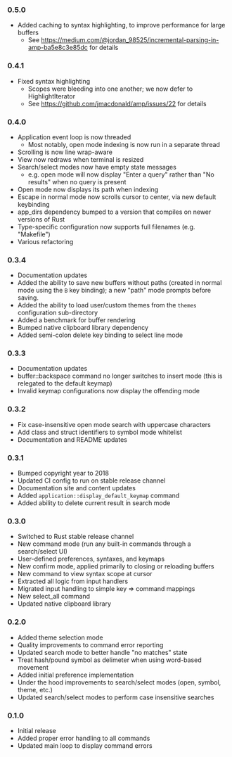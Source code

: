 ### 0.5.0

* Added caching to syntax highlighting, to improve performance for large buffers
  * See https://medium.com/@jordan_98525/incremental-parsing-in-amp-ba5e8c3e85dc for details

### 0.4.1

* Fixed syntax highlighting
  * Scopes were bleeding into one another; we now defer to HighlightIterator
  * See https://github.com/jmacdonald/amp/issues/22 for details

### 0.4.0

* Application event loop is now threaded
  * Most notably, open mode indexing is now run in a separate thread
* Scrolling is now line wrap-aware
* View now redraws when terminal is resized
* Search/select modes now have empty state messages
  * e.g. open mode will now display "Enter a query" rather than "No results" when no query is present
* Open mode now displays its path when indexing
* Escape in normal mode now scrolls cursor to center, via new default keybinding
* app_dirs dependency bumped to a version that compiles on newer versions of Rust
* Type-specific configuration now supports full filenames (e.g. "Makefile")
* Various refactoring

### 0.3.4

* Documentation updates
* Added the ability to save new buffers without paths (created in normal mode
  using the `B` key binding); a new "path" mode prompts before saving.
* Added the ability to load user/custom themes from the `themes` configuration
  sub-directory
* Added a benchmark for buffer rendering
* Bumped native clipboard library dependency
* Added semi-colon delete key binding to select line mode

### 0.3.3

* Documentation updates
* buffer::backspace command no longer switches to insert mode
  (this is relegated to the default keymap)
* Invalid keymap configurations now display the offending mode

### 0.3.2

* Fix case-insensitive open mode search with uppercase characters
* Add class and struct identifiers to symbol mode whitelist
* Documentation and README updates

### 0.3.1

* Bumped copyright year to 2018
* Updated CI config to run on stable release channel
* Documentation site and content updates
* Added `application::display_default_keymap` command
* Added ability to delete current result in search mode

### 0.3.0

* Switched to Rust stable release channel
* New command mode (run any built-in commands through a search/select UI)
* User-defined preferences, syntaxes, and keymaps
* New confirm mode, applied primarily to closing or reloading buffers
* New command to view syntax scope at cursor
* Extracted all logic from input handlers
* Migrated input handling to simple key => command mappings
* New select_all command
* Updated native clipboard library


### 0.2.0

* Added theme selection mode
* Quality improvements to command error reporting
* Updated search mode to better handle "no matches" state
* Treat hash/pound symbol as delimeter when using word-based movement
* Added initial preference implementation
* Under the hood improvements to search/select modes (open, symbol, theme, etc.)
* Updated search/select modes to perform case insensitive searches

### 0.1.0

* Initial release
* Added proper error handling to all commands
* Updated main loop to display command errors
